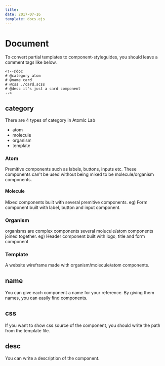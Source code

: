```yaml
---
title: 
date: 2017-07-16
template: docs.ejs
---
```


<h1 class="uc-section-title">Document</h1>

To convert partial templates to component-styleguides, you should leave a comment tags like below.
<div class="uc-code-unit"><pre>
<code class="shell">&lt;!--@doc
# @category atom
# @name card
# @css ./card.scss
# @desc it's just a card component
--&gt;</code></pre></div>

## category
 
There are 4 types of category in Atomic Lab

<div class="uc-list-unit _border">
    <ul class="uc-list">
        <li>atom</li>
        <li>molecule</li>
        <li>organism</li>
        <li>template</li>
    </ul>
</div>


### Atom

Premitive components such as labels, buttons, inputs etc.
These components can't be used without being mixed to be molecule/organism components.  

#### Molecule

Mixed components built with several premitive components. 
eg) Form component built with label, button and input component.

### Organism

organisms are complex components several molucule/atom components joined together.
eg) Header component built with logo, title and form component

### Template

A website wireframe made with organism/molecule/atom components.


## name

You can give each component a name for your reference.
By giving them names, you can easily find components.

## css

If you want to show css source of the component, you should write the path from the template file.

## desc

You can write a description of the component.

